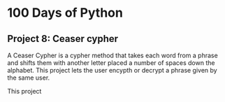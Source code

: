 # 100 Days of Python
## Project 8: Ceaser cypher

A Ceaser Cypher is a cypher method that takes each word from a phrase and shifts them with another letter placed a number of spaces down the alphabet.
This project lets the user encypth or decrypt a phrase given by the same user. 

This project 
